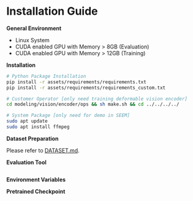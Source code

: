 # Installation Guide

**General Environment**
* Linux System
* CUDA enabled GPU with Memory > 8GB (Evaluation)
* CUDA enabled GPU with Memory > 12GB (Training)

**Installation**

```sh
# Python Package Installation
pip install -r assets/requirements/requirements.txt
pip install -r assets/requirements/requirements_custom.txt

# Customer Operator [only need training deformable vision encoder]
cd modeling/vision/encoder/ops && sh make.sh && cd ../../../../

# System Package [only need for demo in SEEM]
sudo apt update
sudo apt install ffmpeg
```

**Dataset Preparation**

Please refer to [DATASET.md](assets/readmes/DATASET.md).

**Evaluation Tool**
```
```

**Environment Variables**

**Pretrained Checkpoint**
